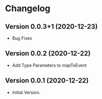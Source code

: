 # Changelog

## Version 0.0.3+1 (2020-12-23)
- Bug Fixes
## Version 0.0.2 (2020-12-22)

- Add Type Parameters to mapToEvent
## Version 0.0.1 (2020-12-22)

- Initial Version.